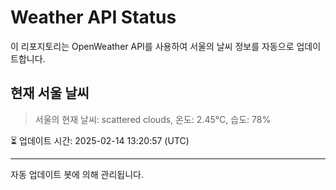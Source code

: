 
# Weather API Status

이 리포지토리는 OpenWeather API를 사용하여 서울의 날씨 정보를 자동으로 업데이트합니다.

## 현재 서울 날씨
> 서울의 현재 날씨: scattered clouds, 온도: 2.45°C, 습도: 78%

⏳ 업데이트 시간: 2025-02-14 13:20:57 (UTC)

---
자동 업데이트 봇에 의해 관리됩니다.
